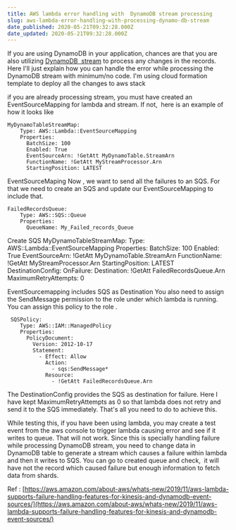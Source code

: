 ```yaml
---
title: AWS lambda error handling with  DynamoDB stream processing
slug: aws-lambda-error-handling-with-processing-dynamo-db-stream
date_published: 2020-05-21T09:32:28.000Z
date_updated: 2020-05-21T09:32:28.000Z
---
```


If you are using DynamoDB in your application, chances are that you are also utilizing [DynamoDB  stream](https://docs.aws.amazon.com/amazondynamodb/latest/developerguide/Streams.html) to process any changes in the records. Here I'll just explain how you can handle the error while processing the DynamoDB stream with minimum/no code. I'm using cloud formation template to deploy all the changes to aws stack

if you are already processing stream, you must have created an EventSourceMapping for lambda and stream. If not,  here is an example of how it looks like

    MyDynamoTableStreamMap:
        Type: AWS::Lambda::EventSourceMapping
        Properties:
          BatchSize: 100
          Enabled: True
          EventSourceArn: !GetAtt MyDynamoTable.StreamArn
          FunctionName: !GetAtt MyStreamProcessor.Arn
          StartingPosition: LATEST 
    

EventSourceMaping
Now , we want to send all the failures to an SQS. For that we need to create an SQS and update our EventSourceMapping to include that.

    FailedRecordsQueue:
        Type: AWS::SQS::Queue
        Properties:
          QueueName: My_Failed_records_Queue

Create SQS
    MyDynamoTableStreamMap:
        Type: AWS::Lambda::EventSourceMapping
        Properties:
          BatchSize: 100
          Enabled: True
          EventSourceArn: !GetAtt MyDynamoTable.StreamArn
          FunctionName: !GetAtt MyStreamProcessor.Arn
          StartingPosition: LATEST
          DestinationConfig: 
            OnFailure: 
              Destination: !GetAtt FailedRecordsQueue.Arn
          MaximumRetryAttempts: 0

EventSourcemapping includes SQS as Destination
You also need to assign the SendMessage permission to the role under which lambda is running. You can assign this policy to the role .

     SQSPolicy:
        Type: AWS::IAM::ManagedPolicy
        Properties:
          PolicyDocument:
            Version: 2012-10-17
            Statement:
              - Effect: Allow
                Action:
                  - sqs:SendMessage*
                Resource:
                  - !GetAtt FailedRecordsQueue.Arn

The DestinationConfig provides the SQS as destination for failure. Here I have kept MaximumRetryAttempts as 0 so that lambda does not retry and send it to the SQS immediately. That's all you need to do to achieve this.

While testing this, if you have been using lambda, you may create a test event from the aws console to trigger lambda causing error and see if it writes to queue. That will not work. Since this is specially handling failure while processing DynamoDB stream, you need to change data in DynamoDB table to generate a stream which causes a failure within lambda and then it writes to SQS. You can go to created queue and check,  it will have not the record which caused failure but enough information to fetch data from shards.

Ref : [https://aws.amazon.com/about-aws/whats-new/2019/11/aws-lambda-supports-failure-handling-features-for-kinesis-and-dynamodb-event-sources/](https://aws.amazon.com/about-aws/whats-new/2019/11/aws-lambda-supports-failure-handling-features-for-kinesis-and-dynamodb-event-sources/)
